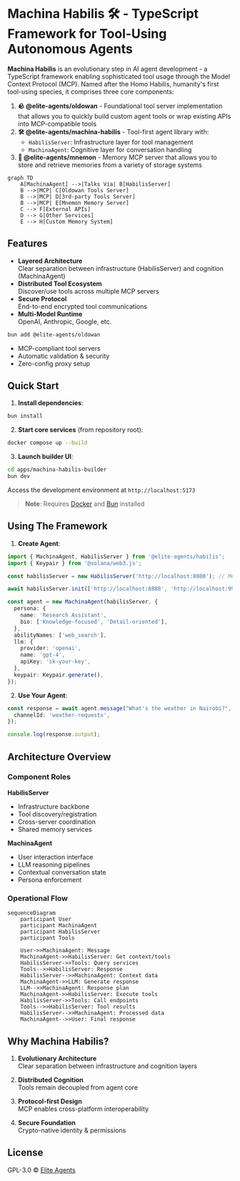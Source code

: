 # Machina Habilis 🛠️ - TypeScript Framework for Tool-Using Autonomous Agents

**Machina Habilis** is an evolutionary step in AI agent development - a TypeScript framework enabling sophisticated tool usage through the Model Context Protocol (MCP). Named after the Homo Habilis, humanity's first tool-using species, it comprises three core components:

1. **🪨 @elite-agents/oldowan** - Foundational tool server implementation that allows you to quickly build custom agent tools or wrap existing APIs into MCP-compatible tools
2. **🛠️ @elite-agents/machina-habilis** - Tool-first agent library with:
   - `HabilisServer`: Infrastructure layer for tool management
   - `MachinaAgent`: Cognitive layer for conversation handling
3. **🧠 @elite-agents/mnemon** - Memory MCP server that allows you to store and retrieve memories from a variety of storage systems

```mermaid
graph TD
    A[MachinaAgent] -->|Talks Via| B[HabilisServer]
    B -->|MCP| C[Oldowan Tools Server]
    B -->|MCP| D[3rd-party Tools Server]
    B -->|MCP| E[Mnemon Memory Server]
    C --> F[External APIs]
    D --> G[Other Services]
    E --> H[Custom Memory System]
```

## Features

- **Layered Architecture**  
  Clear separation between infrastructure (HabilisServer) and cognition (MachinaAgent)
- **Distributed Tool Ecosystem**  
  Discover/use tools across multiple MCP servers
- **Secure Protocol**  
  End-to-end encrypted tool communications
- **Multi-Model Runtime**  
  OpenAI, Anthropic, Google, etc.

```bash
bun add @elite-agents/oldowan
```

- MCP-compliant tool servers
- Automatic validation & security
- Zero-config proxy setup

## Quick Start

1. **Install dependencies**:

```bash
bun install
```

2. **Start core services** (from repository root):

```bash
docker compose up --build
```

3. **Launch builder UI**:

```bash
cd apps/machina-habilis-builder
bun dev
```

Access the development environment at `http://localhost:5173`

> **Note**: Requires [Docker](https://docker.com) and [Bun](https://bun.sh) installed

## Using The Framework

1. **Create Agent**:

```typescript
import { MachinaAgent, HabilisServer } from '@elite-agents/habilis';
import { Keypair } from '@solana/web3.js';

const habilisServer = new HabilisServer('http://localhost:8080'); // Memory server

await habilisServer.init(['http://localhost:8888', 'http://localhost:9999']); // Tool servers

const agent = new MachinaAgent(habilisServer, {
  persona: {
    name: 'Research Assistant',
    bio: ['Knowledge-focused', 'Detail-oriented'],
  },
  abilityNames: ['web_search'],
  llm: {
    provider: 'openai',
    name: 'gpt-4',
    apiKey: 'sk-your-key',
  },
  keypair: Keypair.generate(),
});
```

2. **Use Your Agent**:

```typescript
const response = await agent.message("What's the weather in Nairobi?", {
  channelId: 'weather-requests',
});

console.log(response.output);
```

## Architecture Overview

### Component Roles

**HabilisServer**

- Infrastructure backbone
- Tool discovery/registration
- Cross-server coordination
- Shared memory services

**MachinaAgent**

- User interaction interface
- LLM reasoning pipelines
- Contextual conversation state
- Persona enforcement

### Operational Flow

```mermaid
sequenceDiagram
    participant User
    participant MachinaAgent
    participant HabilisServer
    participant Tools

    User->>MachinaAgent: Message
    MachinaAgent->>HabilisServer: Get context/tools
    HabilisServer->>Tools: Query services
    Tools-->>HabilisServer: Response
    HabilisServer-->>MachinaAgent: Context data
    MachinaAgent->>LLM: Generate response
    LLM-->>MachinaAgent: Response plan
    MachinaAgent->>HabilisServer: Execute tools
    HabilisServer->>Tools: Call endpoints
    Tools-->>HabilisServer: Tool results
    HabilisServer-->>MachinaAgent: Processed data
    MachinaAgent-->>User: Final response
```

## Why Machina Habilis?

1. **Evolutionary Architecture**  
   Clear separation between infrastructure and cognition layers

2. **Distributed Cognition**  
   Tools remain decoupled from agent core

3. **Protocol-first Design**  
   MCP enables cross-platform interoperability

4. **Secure Foundation**  
   Crypto-native identity & permissions

## License

GPL-3.0 © [Elite Agents](https://github.com/elite-agents)
